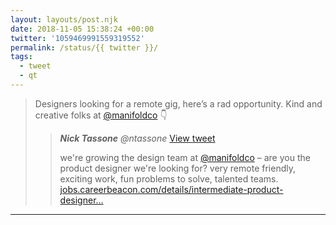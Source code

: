 ```yaml
---
layout: layouts/post.njk
date: 2018-11-05 15:38:24 +00:00
twitter: '1059469991559319552'
permalink: /status/{{ twitter }}/
tags: 
  - tweet
  - qt
---
```


> Designers looking for a remote gig, here’s a rad opportunity. Kind and creative folks at [@manifoldco](https://twitter.com/manifoldco) 👇 
> 
> > <cite>**Nick Tassone** @ntassone</cite> [View tweet](https://twitter.com/ntassone/status/1059460273273274368)
> > 
> > we're growing the design team at [@manifoldco](https://twitter.com/manifoldco) – are you the product designer we're looking for? very remote friendly, exciting work, fun problems to solve, talented teams. [jobs.careerbeacon.com/details/intermediate-product-designer…](https://jobs.careerbeacon.com/details/intermediate-product-designer/1499763)

---
